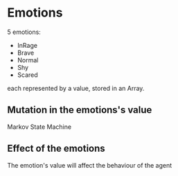 # Emotions

5 emotions:

- InRage
- Brave
- Normal
- Shy
- Scared

each represented by a value, stored in an Array.

## Mutation in the emotions's value

Markov State Machine

## Effect of the emotions

The emotion's value will affect the behaviour of the agent
